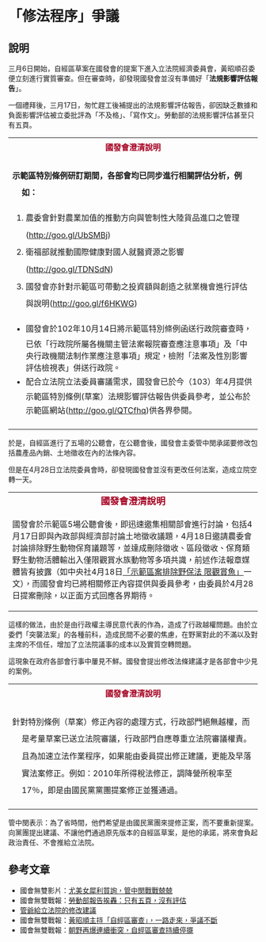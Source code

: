 # 「修法程序」爭議

## 說明

三月6日開始，自經區草案在國發會的提案下進入立法院經濟委員會，黃昭順召委便立刻進行實質審查。但在審查時，卻發現國發會並沒有準備好「**法規影響評估報告**」。

一個禮拜後，三月17日，匆忙趕工後補提出的法規影響評估報告，卻因缺乏數據和負面影響評估被立委批評為「不及格」、「寫作文」。勞動部的法規影響評估甚至只有五頁。
<table border="0">
<tbody>
<tr>
<td style="text-align: center;"><strong style="line-height: 34.66666793823242px; text-align: center; text-indent: -75.26667022705078px;"><span style="color: #a50021;" lang="ZH-TW">  國發會澄清說明</span></strong></td>
</tr>
<tr>
<td>
<p style="line-height: 26pt; margin-left: 14.2pt; text-indent: -14.2pt;" align="left"><strong>示範區特別條例研訂期間，各部會均已同步進行相關評估分析，例如：</strong></p>
<ol>
<li><span style="line-height: 26pt; text-indent: -14.2pt;">農委會針對農業加值的推動方向與管制性大陸貨品進口之管理(</span><a style="line-height: 26pt; text-indent: -14.2pt;" href="http://goo.gl/UbSMBj">http://goo.gl/UbSMBj</a><span style="line-height: 26pt; text-indent: -14.2pt;">)</span></li>
<li><span style="line-height: 26pt; text-indent: -14.2pt;">衛福部就推動國際健康對國人就醫資源之影響(</span><a style="line-height: 26pt; text-indent: -14.2pt;" href="http://goo.gl/TDNSdN">http://goo.gl/TDNSdN</a><span style="line-height: 26pt; text-indent: -14.2pt;">)</span></li>
<li><span style="line-height: 26pt; text-indent: -14.2pt;">國發會亦針對示範區可帶動之投資額與創造之就業機會進行評估與說明(</span><a style="line-height: 26pt; text-indent: -14.2pt;" href="http://goo.gl/f6HKWG">http://goo.gl/f6HKWG</a><span style="line-height: 26pt; text-indent: -14.2pt;">)</span></li>
</ol>
<ul>
<li><span style="line-height: 26pt; text-indent: -0.25in;">國發會於102年10月14日將示範區特別條例函送行政院審查時，已依「行政院所屬各機關主管法案報院審查應注意事項」及「中央行政機關法制作業應注意事項」規定，檢附「法案及性別影響評估檢視表」併送行政院。</span></li>
<li><span style="line-height: 26pt; text-indent: -14.2pt;">配合立法院立法委員審議需求，國發會已於今（103）年4月提供示範區特別條例(草案）法規影響評估報告供委員參考，並公布於示範區網站(</span><a style="line-height: 26pt; text-indent: -14.2pt;" href="http://goo.gl/QTCfhq">http://goo.gl/QTCfhq</a>)<span style="line-height: 26pt; text-indent: -14.2pt;">供各界參閱。</span></li>
</ul>
</td>
</tr>
</tbody>
</table>
於是，自經區進行了五場的公聽會，在公聽會後，國發會主委管中閔承諾要修改包括農產品內銷、土地徵收在內的法條內容。

但是在4月28日立法院委員會時，卻發現國發會並沒有更改任何法案，造成立院空轉一天。
<table border="0">
<tbody>
<tr>
<td style="text-align: center;"><strong><span style="font-size: 14pt; font-family: 微軟正黑體, sans-serif; font-style: normal; font-variant: normal; line-height: normal; color: #a50021;" lang="ZH-TW">國發會澄清說明</span></strong></td>
</tr>
<tr>
<td>
<p>國發會於示範區5場公聽會後，即迅速邀集相關部會進行討論，包括4月17日即與內政部與經濟部討論土地徵收議題，4月18日邀請農委會討論排除野生動物保育議題等，並達成刪除徵收、區段徵收、保育類野生動物活體輸出入僅限觀賞水族動物等多項共識，前述作法報章媒體皆有披露（如中央社4月18日<a href="http://www.cna.com.tw/news/afe/201404180345-1.aspx">「示範區案排除野保法 限觀賞魚」</a>一文），而國發會均已將相關修正內容提供與委員參考，由委員於4月28日提案刪除，以正面方式回應各界期待。</p>
</td>
</tr>
</tbody>
</table>
這樣的做法，由於是由行政權主導民意代表的作為，造成了行政越權問題。由於立委們「突襲法案」的各種前科，造成民間不必要的焦慮，在野黨對此的不滿以及對主席的不信任，增加了立法院議事的成本以及實質空轉問題。

這現象在政府各部會行事中屢見不鮮。國發會提出修改法條建議才是各部會中少見的案例。
<table border="0">
<tbody>
<tr>
<td style="text-align: center;"><strong style="line-height: 34.66666793823242px; text-align: center; text-indent: -75.26667022705078px;"><span style="color: #a50021;" lang="ZH-TW">國發會澄清說明</span></strong></td>
</tr>
<tr>
<td>
<p style="line-height: 26pt; margin-left: 14.2pt; text-indent: -14.2pt;" align="left">針對特別條例（草案）修正內容的處理方式，行政部門絕無越權，而是考量草案已送立法院審議，行政部門自應尊重立法院審議權責。且為加速立法作業程序，如果能由委員提出修正建議，更能及早落實法案修正。例如：2010年所得稅法修正，調降營所稅率至17％，即是由國民黨黨團提案修正並獲通過。</p>
</td>
</tr>
</tbody>
</table>
管中閔表示：為了省時間，他們希望是由國民黨團來提修正案，而不要重新提案。向黨團提出建議、不讓他們通過原先版本的自經區草案，是他的承諾，將來會負起政治責任、不會推給立法院。

## 參考文章

* 國會無雙影片：[尤美女犀利質詢，管中閔戰戰兢兢](https://www.youtube.com/watch?v=-ie895yjxNM)
* 國會無雙戰報：[​勞動部報告挨轟：只有五頁，沒有評估](http://musou.tw/news/10)
* [管爺給立法院的修改建議](http://www.fepz.org.tw/att/files/20140428%E7%A4%BA%E7%AF%84%E5%8D%80%E6%A2%9D%E4%BE%8B%E4%BF%AE%E6%AD%A3%E5%BB%BA%E8%AD%B0_1.pdf)
* 國會無雙戰報：[黃昭順主持「自經區審查」，一路走來，爭議不斷](http://musou.tw/news/25)
* 國會無雙戰報：[朝野再爆連續衝突，自經區審查持續停擺](http://musou.tw/news/38)

